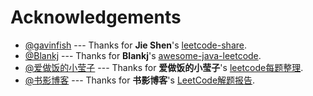 # Acknowledgements
  - [@gavinfish](https://github.com/gavinfish) --- Thanks for **Jie Shen**'s [leetcode-share](https://github.com/gavinfish/leetcode-share).
  - [@Blankj](https://github.com/Blankj) --- Thanks for **Blankj**'s [awesome-java-leetcode](https://github.com/Blankj/awesome-java-leetcode).
  - [@爱做饭的小莹子](https://www.cnblogs.com/springfor/) --- Thanks for **爱做饭的小莹子**'s [leetcode每题整理](https://www.cnblogs.com/springfor/category/596835.html).
  - [@书影博客](http://bookshadow.com/leetcode/) --- Thanks for **书影博客**'s [LeetCode解题报告](http://bookshadow.com/leetcode/).

